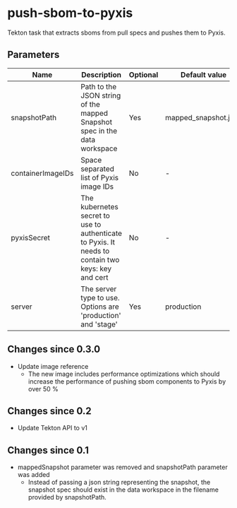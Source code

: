 # push-sbom-to-pyxis

Tekton task that extracts sboms from pull specs and pushes them to Pyxis.

## Parameters

| Name | Description | Optional | Default value |
|------|-------------|----------|---------------|
| snapshotPath | Path to the JSON string of the mapped Snapshot spec in the data workspace | Yes | mapped_snapshot.json |
| containerImageIDs | Space separated list of Pyxis image IDs | No | - |
| pyxisSecret | The kubernetes secret to use to authenticate to Pyxis. It needs to contain two keys: key and cert | No | - |
| server | The server type to use. Options are 'production' and 'stage' | Yes | production |

## Changes since 0.3.0
* Update image reference
  - The new image includes performance optimizations which should increase the performance of pushing sbom
    components to Pyxis by over 50 %

## Changes since 0.2
* Update Tekton API to v1

## Changes since 0.1
* mappedSnapshot parameter was removed and snapshotPath parameter was added
  * Instead of passing a json string representing the snapshot, the snapshot spec should exist in the data workspace
    in the filename provided by snapshotPath.
